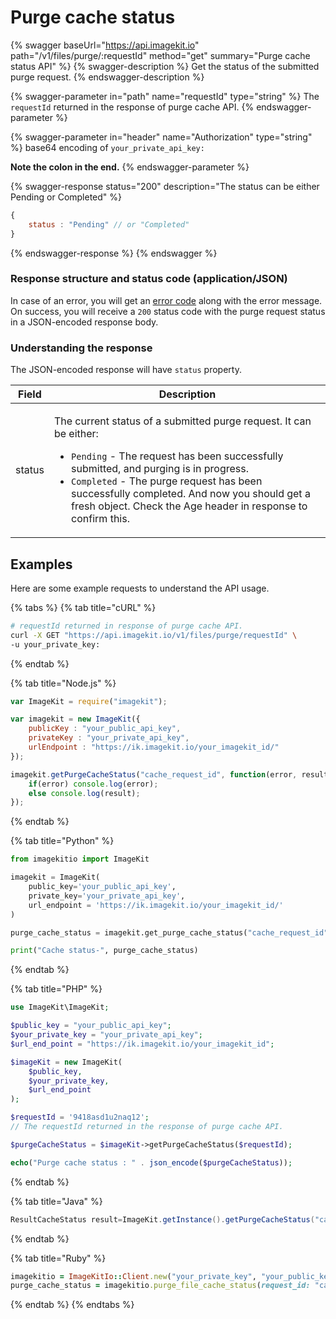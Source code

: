 # Purge cache status

{% swagger baseUrl="https://api.imagekit.io" path="/v1/files/purge/:requestId" method="get" summary="Purge cache status API" %}
{% swagger-description %}
Get the status of the submitted purge request.
{% endswagger-description %}

{% swagger-parameter in="path" name="requestId" type="string" %}
The `requestId` returned in the response of purge cache API.
{% endswagger-parameter %}

{% swagger-parameter in="header" name="Authorization" type="string" %}
base64 encoding of `your_private_api_key:`

**Note the colon in the end.**
{% endswagger-parameter %}

{% swagger-response status="200" description="The status can be either Pending or Completed" %}
```javascript
{
    status : "Pending" // or "Completed"
}
```
{% endswagger-response %}
{% endswagger %}

### Response structure and status code (application/JSON)

In case of an error, you will get an [error code](../api-introduction/#error-codes) along with the error message. On success, you will receive a `200` status code with the purge request status in a JSON-encoded response body.

### Understanding the response

The JSON-encoded response will have `status` property.

| Field  | Description                                                                                                                                                                                                                                                                                                                                                                 |
| ------ | --------------------------------------------------------------------------------------------------------------------------------------------------------------------------------------------------------------------------------------------------------------------------------------------------------------------------------------------------------------------------- |
| status | <p>The current status of a submitted purge request. It can be either:<br></p><ul><li><code>Pending</code> - The request has been successfully submitted, and purging is in progress.</li><li><code>Completed</code> - The purge request has been successfully completed. And now you should get a fresh object. Check the Age header in response to confirm this.</li></ul> |

## Examples

Here are some example requests to understand the API usage.

{% tabs %}
{% tab title="cURL" %}
```bash
# requestId returned in response of purge cache API.
curl -X GET "https://api.imagekit.io/v1/files/purge/requestId" \
-u your_private_key:
```
{% endtab %}

{% tab title="Node.js" %}
```javascript
var ImageKit = require("imagekit");

var imagekit = new ImageKit({
    publicKey : "your_public_api_key",
    privateKey : "your_private_api_key",
    urlEndpoint : "https://ik.imagekit.io/your_imagekit_id/"
});

imagekit.getPurgeCacheStatus("cache_request_id", function(error, result) {
    if(error) console.log(error);
    else console.log(result);
});
```
{% endtab %}

{% tab title="Python" %}
```python
from imagekitio import ImageKit

imagekit = ImageKit(
    public_key='your_public_api_key',
    private_key='your_private_api_key',
    url_endpoint = 'https://ik.imagekit.io/your_imagekit_id/'
)

purge_cache_status = imagekit.get_purge_cache_status("cache_request_id")

print("Cache status-", purge_cache_status)
```
{% endtab %}

{% tab title="PHP" %}
```php
use ImageKit\ImageKit;

$public_key = "your_public_api_key";
$your_private_key = "your_private_api_key";
$url_end_point = "https://ik.imagekit.io/your_imagekit_id";

$imageKit = new ImageKit(
    $public_key,
    $your_private_key,
    $url_end_point
);

$requestId = '9418asd1u2naq12';
// The requestId returned in the response of purge cache API.

$purgeCacheStatus = $imageKit->getPurgeCacheStatus($requestId);

echo("Purge cache status : " . json_encode($purgeCacheStatus));
```
{% endtab %}

{% tab title="Java" %}
```java
ResultCacheStatus result=ImageKit.getInstance().getPurgeCacheStatus("cache_request_id");
```
{% endtab %}

{% tab title="Ruby" %}
```ruby
imagekitio = ImageKitIo::Client.new("your_private_key", "your_public_key", "your_url_endpoint")
purge_cache_status = imagekitio.purge_file_cache_status(request_id: "cache_request_id")
```
{% endtab %}
{% endtabs %}
